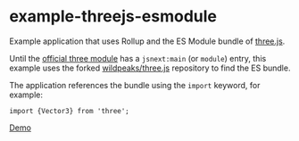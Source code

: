 # example-threejs-esmodule

Example application that uses Rollup and the ES Module bundle of [three.js](https://threejs.org/).

Until the [official three module](https://www.npmjs.com/package/three) has a `jsnext:main` (or `module`) entry,
this example uses the forked [wildpeaks/three.js](https://github.com/wildpeaks/three.js) repository to find the ES bundle.

The application references the bundle using the `import` keyword, for example:

	import {Vector3} from 'three';

[Demo](http://wildpeaks.github.io/example-threejs-esmodule/)
